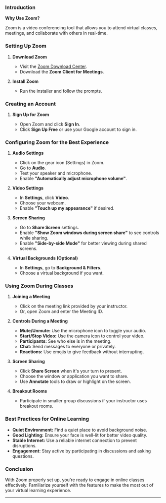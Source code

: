 ### **Introduction**

**Why Use Zoom?**

Zoom is a video conferencing tool that allows you to attend virtual classes, meetings, and collaborate with others in real-time.

### **Setting Up Zoom**

1. **Download Zoom**

   - Visit the [Zoom Download Center](https://zoom.us/download).
   - Download the **Zoom Client for Meetings**.

2. **Install Zoom**

   - Run the installer and follow the prompts.

### **Creating an Account**

1. **Sign Up for Zoom**

   - Open Zoom and click **Sign In**.
   - Click **Sign Up Free** or use your Google account to sign in.

### **Configuring Zoom for the Best Experience**

1. **Audio Settings**

   - Click on the gear icon (Settings) in Zoom.
   - Go to **Audio**.
   - Test your speaker and microphone.
   - Enable **"Automatically adjust microphone volume"**.

2. **Video Settings**

   - In **Settings**, click **Video**.
   - Choose your webcam.
   - Enable **"Touch up my appearance"** if desired.

3. **Screen Sharing**

   - Go to **Share Screen** settings.
   - Enable **"Show Zoom windows during screen share"** to see controls while sharing.
   - Enable **"Side-by-side Mode"** for better viewing during shared screens.

4. **Virtual Backgrounds (Optional)**

   - In **Settings**, go to **Background & Filters**.
   - Choose a virtual background if you want.

### **Using Zoom During Classes**

1. **Joining a Meeting**

   - Click on the meeting link provided by your instructor.
   - Or, open Zoom and enter the Meeting ID.

2. **Controls During a Meeting**

   - **Mute/Unmute:** Use the microphone icon to toggle your audio.
   - **Start/Stop Video:** Use the camera icon to control your video.
   - **Participants:** See who else is in the meeting.
   - **Chat:** Send messages to everyone or privately.
   - **Reactions:** Use emojis to give feedback without interrupting.

3. **Screen Sharing**

   - Click **Share Screen** when it's your turn to present.
   - Choose the window or application you want to share.
   - Use **Annotate** tools to draw or highlight on the screen.

4. **Breakout Rooms**

   - Participate in smaller group discussions if your instructor uses breakout rooms.

### **Best Practices for Online Learning**

- **Quiet Environment:** Find a quiet place to avoid background noise.
- **Good Lighting:** Ensure your face is well-lit for better video quality.
- **Stable Internet:** Use a reliable internet connection to prevent disruptions.
- **Engagement:** Stay active by participating in discussions and asking questions.

### **Conclusion**

With Zoom properly set up, you're ready to engage in online classes effectively. Familiarize yourself with the features to make the most out of your virtual learning experience.

---
